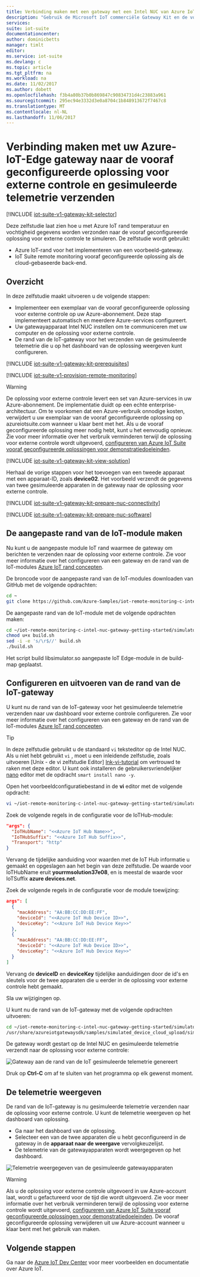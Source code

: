 ```yaml
---
title: Verbinding maken met een gateway met een Intel NUC van Azure IoT Suite | Microsoft Docs
description: "Gebruik de Microsoft IoT commerciële Gateway Kit en de vooraf geconfigureerde oplossing voor externe controle. Gebruik de rand van Azure IoT gateway verbinding maken met de oplossing voor externe controle, gesimuleerde telemetrie verzenden naar de cloud en reageren op de methoden die worden aangeroepen vanuit het dashboard van oplossing."
services: 
suite: iot-suite
documentationcenter: 
author: dominicbetts
manager: timlt
editor: 
ms.service: iot-suite
ms.devlang: c
ms.topic: article
ms.tgt_pltfrm: na
ms.workload: na
ms.date: 11/02/2017
ms.author: dobett
ms.openlocfilehash: f3b4a80b37b0b869847c90834731d4c23883a961
ms.sourcegitcommit: 295ec94e3332d3e0a8704c1b848913672f7467c8
ms.translationtype: MT
ms.contentlocale: nl-NL
ms.lasthandoff: 11/06/2017
---
```

# <a name="connect-your-azure-iot-edge-gateway-to-the-remote-monitoring-preconfigured-solution-and-send-simulated-telemetry"></a>Verbinding maken met uw Azure-IoT-Edge gateway naar de vooraf geconfigureerde oplossing voor externe controle en gesimuleerde telemetrie verzenden

[!INCLUDE [iot-suite-v1-gateway-kit-selector](../../includes/iot-suite-v1-gateway-kit-selector.md)]

Deze zelfstudie laat zien hoe u met Azure IoT rand temperatuur en vochtigheid gegevens worden verzonden naar de vooraf geconfigureerde oplossing voor externe controle te simuleren. De zelfstudie wordt gebruikt:

- Azure IoT-rand voor het implementeren van een voorbeeld-gateway.
- IoT Suite remote monitoring vooraf geconfigureerde oplossing als de cloud-gebaseerde back-end.

## <a name="overview"></a>Overzicht

In deze zelfstudie maakt uitvoeren u de volgende stappen:

- Implementeer een exemplaar van de vooraf geconfigureerde oplossing voor externe controle op uw Azure-abonnement. Deze stap implementeert automatisch en meerdere Azure-services configureert.
- Uw gatewayapparaat Intel NUC instellen om te communiceren met uw computer en de oplossing voor externe controle.
- De rand van de IoT-gateway voor het verzenden van de gesimuleerde telemetrie die u op het dashboard van de oplossing weergeven kunt configureren.

[!INCLUDE [iot-suite-v1-gateway-kit-prerequisites](../../includes/iot-suite-v1-gateway-kit-prerequisites.md)]

[!INCLUDE [iot-suite-v1-provision-remote-monitoring](../../includes/iot-suite-v1-provision-remote-monitoring.md)]

> [!WARNING]
> De oplossing voor externe controle levert een set van Azure-services in uw Azure-abonnement. De implementatie duidt op een echte enterprise-architectuur. Om te voorkomen dat een Azure-verbruik onnodige kosten, verwijdert u uw exemplaar van de vooraf geconfigureerde oplossing op azureiotsuite.com wanneer u klaar bent met het. Als u de vooraf geconfigureerde oplossing meer nodig hebt, kunt u het eenvoudig opnieuw. Zie voor meer informatie over het verbruik verminderen terwijl de oplossing voor externe controle wordt uitgevoerd, [configureren van Azure IoT Suite vooraf geconfigureerde oplossingen voor demonstratiedoeleinden][lnk-demo-config].

[!INCLUDE [iot-suite-v1-gateway-kit-view-solution](../../includes/iot-suite-v1-gateway-kit-view-solution.md)]

Herhaal de vorige stappen voor het toevoegen van een tweede apparaat met een apparaat-ID, zoals **device02**. Het voorbeeld verzendt de gegevens van twee gesimuleerde apparaten in de gateway naar de oplossing voor externe controle.

[!INCLUDE [iot-suite-v1-gateway-kit-prepare-nuc-connectivity](../../includes/iot-suite-v1-gateway-kit-prepare-nuc-connectivity.md)]

[!INCLUDE [iot-suite-v1-gateway-kit-prepare-nuc-software](../../includes/iot-suite-v1-gateway-kit-prepare-nuc-software.md)]

## <a name="build-the-custom-iot-edge-module"></a>De aangepaste rand van de IoT-module maken

Nu kunt u de aangepaste module IoT rand waarmee de gateway om berichten te verzenden naar de oplossing voor externe controle. Zie voor meer informatie over het configureren van een gateway en de rand van de IoT-modules [Azure IoT rand concepten][lnk-gateway-concepts].

De broncode voor de aangepaste rand van de IoT-modules downloaden van GitHub met de volgende opdrachten:

```bash
cd ~
git clone https://github.com/Azure-Samples/iot-remote-monitoring-c-intel-nuc-gateway-getting-started.git
```

De aangepaste rand van de IoT-module met de volgende opdrachten maken:

```bash
cd ~/iot-remote-monitoring-c-intel-nuc-gateway-getting-started/simulator
chmod u+x build.sh
sed -i -e 's/\r$//' build.sh
./build.sh
```

Het script build libsimulator.so aangepaste IoT Edge-module in de build-map geplaatst.

## <a name="configure-and-run-the-iot-edge-gateway"></a>Configureren en uitvoeren van de rand van de IoT-gateway

U kunt nu de rand van de IoT-gateway voor het gesimuleerde telemetrie verzenden naar uw dashboard voor externe controle configureren. Zie voor meer informatie over het configureren van een gateway en de rand van de IoT-modules [Azure IoT rand concepten][lnk-gateway-concepts].

> [!TIP]
> In deze zelfstudie gebruikt u de standaard `vi` teksteditor op de Intel NUC. Als u niet hebt gebruikt `vi` , moet u een inleidende zelfstudie, zoals uitvoeren [Unix - de vi zelfstudie Editor] [ lnk-vi-tutorial] om vertrouwd te raken met deze editor. U kunt ook installeren de gebruikersvriendelijker [nano](https://www.nano-editor.org/) editor met de opdracht `smart install nano -y`.

Open het voorbeeldconfiguratiebestand in de **vi** editor met de volgende opdracht:

```bash
vi ~/iot-remote-monitoring-c-intel-nuc-gateway-getting-started/simulator/remote_monitoring.json
```

Zoek de volgende regels in de configuratie voor de IoTHub-module:

```json
"args": {
  "IoTHubName": "<<Azure IoT Hub Name>>",
  "IoTHubSuffix": "<<Azure IoT Hub Suffix>>",
  "Transport": "http"
}
```

Vervang de tijdelijke aanduiding voor waarden met de IoT Hub informatie u gemaakt en opgeslagen aan het begin van deze zelfstudie. De waarde voor IoTHubName eruit **yourrmsolution37e08**, en is meestal de waarde voor IoTSuffix **azure devices.net**.

Zoek de volgende regels in de configuratie voor de module toewijzing:

```json
args": [
  {
    "macAddress": "AA:BB:CC:DD:EE:FF",
    "deviceId": "<<Azure IoT Hub Device ID>>",
    "deviceKey": "<<Azure IoT Hub Device Key>>"
  },
  {
    "macAddress": "AA:BB:CC:DD:EE:FF",
    "deviceId": "<<Azure IoT Hub Device ID>>",
    "deviceKey": "<<Azure IoT Hub Device Key>>"
  }
]
```

Vervang de **deviceID** en **deviceKey** tijdelijke aanduidingen door de id's en sleutels voor de twee apparaten die u eerder in de oplossing voor externe controle hebt gemaakt.

Sla uw wijzigingen op.

U kunt nu de rand van de IoT-gateway met de volgende opdrachten uitvoeren:

```bash
cd ~/iot-remote-monitoring-c-intel-nuc-gateway-getting-started/simulator
/usr/share/azureiotgatewaysdk/samples/simulated_device_cloud_upload/simulated_device_cloud_upload remote_monitoring.json
```

De gateway wordt gestart op de Intel NUC en gesimuleerde telemetrie verzendt naar de oplossing voor externe controle:

![Gateway aan de rand van de IoT gesimuleerde telemetrie genereert][img-simulated telemetry]

Druk op **Ctrl-C** om af te sluiten van het programma op elk gewenst moment.

## <a name="view-the-telemetry"></a>De telemetrie weergeven

De rand van de IoT-gateway is nu gesimuleerde telemetrie verzenden naar de oplossing voor externe controle. U kunt de telemetrie weergeven op het dashboard van oplossing.

- Ga naar het dashboard van de oplossing.
- Selecteer een van de twee apparaten die u hebt geconfigureerd in de gateway in de **apparaat naar de weergave** vervolgkeuzelijst.
- De telemetrie van de gatewayapparaten wordt weergegeven op het dashboard.

![Telemetrie weergegeven van de gesimuleerde gatewayapparaten][img-telemetry-display]

> [!WARNING]
> Als u de oplossing voor externe controle uitgevoerd in uw Azure-account laat, wordt u gefactureerd voor de tijd die wordt uitgevoerd. Zie voor meer informatie over het verbruik verminderen terwijl de oplossing voor externe controle wordt uitgevoerd, [configureren van Azure IoT Suite vooraf geconfigureerde oplossingen voor demonstratiedoeleinden][lnk-demo-config]. De vooraf geconfigureerde oplossing verwijderen uit uw Azure-account wanneer u klaar bent met het gebruik van maken.

## <a name="next-steps"></a>Volgende stappen

Ga naar de [Azure IoT Dev Center](https://azure.microsoft.com/develop/iot/) voor meer voorbeelden en documentatie over Azure IoT.

[img-simulated telemetry]: ./media/iot-suite-v1-gateway-kit-get-started-simulator/appoutput.png

[img-telemetry-display]: ./media/iot-suite-v1-gateway-kit-get-started-simulator/telemetry.png

[lnk-demo-config]: https://github.com/Azure/azure-iot-remote-monitoring/blob/master/Docs/configure-preconfigured-demo.md

[lnk-vi-tutorial]: http://www.tutorialspoint.com/unix/unix-vi-editor.htm
[lnk-gateway-concepts]: https://docs.microsoft.com/azure/iot-hub/iot-hub-linux-iot-edge-get-started